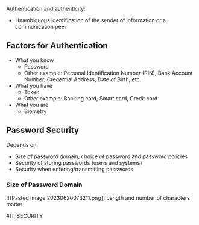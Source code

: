 Authentication and authenticity:
- Unambiguous identification of the sender of information or a communication peer
## Factors for Authentication
- What you know
	- Password
	- Other example: Personal Identification Number (PIN), Bank Account Number, Credential Address, Date of Birth, etc.
- What you have
	- Token
	- Other example: Banking card,  Smart card, Credit card
- What you are
	- Biometry 
## Password Security
Depends on:
- Size of password domain, choice of password and password policies
- Security of storing passwords (users and systems)
- Security when entering/transmitting passwords
### Size of Password Domain
![[Pasted image 20230620073211.png]]
Length and number of characters matter

#IT_SECURITY 